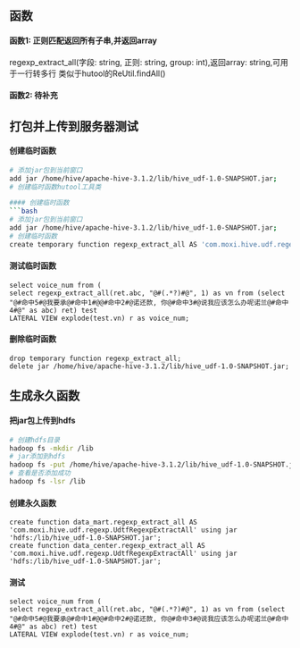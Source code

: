 ## 函数
#### 函数1: 正则匹配返回所有子串,并返回array
regexp_extract_all(字段: string, 正则: string, group: int),返回array: string,可用于一行转多行
类似于hutool的ReUtil.findAll()

#### 函数2: 待补充

## 打包并上传到服务器测试

#### 创建临时函数
```bash
# 添加jar包到当前窗口
add jar /home/hive/apache-hive-3.1.2/lib/hive_udf-1.0-SNAPSHOT.jar;
# 创建临时函数hutool工具类

#### 创建临时函数
```bash
# 添加jar包到当前窗口
add jar /home/hive/apache-hive-3.1.2/lib/hive_udf-1.0-SNAPSHOT.jar;
# 创建临时函数
create temporary function regexp_extract_all AS 'com.moxi.hive.udf.regexp.UdtfRegexpExtractAll';
```

#### 测试临时函数
```hiveql
select voice_num from (
select regexp_extract_all(ret.abc, "@#(.*?)#@", 1) as vn from (select "@#命中5#@我要承@#命中1#@@#命中2#@诺还款, 你@#命中3#@说我应该怎么办呢诺兰@#命中4#@" as abc) ret) test
LATERAL VIEW explode(test.vn) r as voice_num;
```

#### 删除临时函数
```hiveql
drop temporary function regexp_extract_all;
delete jar /home/hive/apache-hive-3.1.2/lib/hive_udf-1.0-SNAPSHOT.jar;
```

## 生成永久函数
#### 把jar包上传到hdfs
```bash
# 创建hdfs目录
hadoop fs -mkdir /lib
# jar添加到hdfs
hadoop fs -put /home/hive/apache-hive-3.1.2/lib/hive_udf-1.0-SNAPSHOT.jar /lib/
# 查看是否添加成功
hadoop fs -lsr /lib
```

#### 创建永久函数
```hiveql
create function data_mart.regexp_extract_all AS 'com.moxi.hive.udf.regexp.UdtfRegexpExtractAll' using jar 'hdfs:/lib/hive_udf-1.0-SNAPSHOT.jar';
create function data_center.regexp_extract_all AS 'com.moxi.hive.udf.regexp.UdtfRegexpExtractAll' using jar 'hdfs:/lib/hive_udf-1.0-SNAPSHOT.jar';
```

#### 测试
```hiveql
select voice_num from (
select regexp_extract_all(ret.abc, "@#(.*?)#@", 1) as vn from (select "@#命中5#@我要承@#命中1#@@#命中2#@诺还款, 你@#命中3#@说我应该怎么办呢诺兰@#命中4#@" as abc) ret) test
LATERAL VIEW explode(test.vn) r as voice_num;
```
